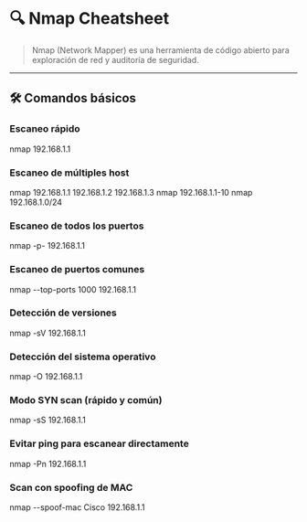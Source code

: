 # 🔍 Nmap Cheatsheet

> Nmap (Network Mapper) es una herramienta de código abierto para exploración de red y auditoría de seguridad.

---

## 🛠️ Comandos básicos

### Escaneo rápido

nmap 192.168.1.1

### Escaneo de múltiples host

nmap 192.168.1.1 192.168.1.2 192.168.1.3
nmap 192.168.1.1-10
nmap 192.168.1.0/24

### Escaneo de todos los puertos

nmap -p- 192.168.1.1

### Escaneo de puertos comunes

nmap --top-ports 1000 192.168.1.1

### Detección de versiones

nmap -sV 192.168.1.1

### Detección del sistema operativo

nmap -O 192.168.1.1

### Modo SYN scan (rápido y común)

nmap -sS 192.168.1.1

### Evitar ping para escanear directamente

nmap -Pn 192.168.1.1

### Scan con spoofing de MAC

nmap --spoof-mac Cisco 192.168.1.1



